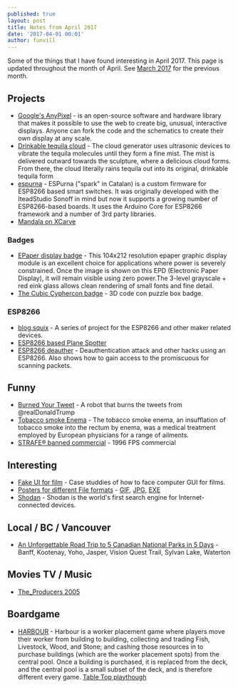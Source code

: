 ```yaml
---
published: true
layout: post
title: Notes from April 2017
date: '2017-04-01 00:01'
author: funvill
---
```


Some of the things that I have found interesting in April 2017. This page is updated throughout the month of April. See [March 2017](https://blog.abluestar.com/notes-from-march_2017) for the previous month.

## Projects 

- [Google's AnyPixel](https://github.com/googlecreativelab/anypixel) - is an open-source software and hardware library that makes it possible to use the web to create big, unusual, interactive displays. Anyone can fork the code and the schematics to create their own display at any scale.
- [Drinkable tequila cloud](https://hackaday.com/2017/04/07/drinkable-clouds-get-you-second-hand-drunk/) - The cloud generator uses ultrasonic devices to vibrate the tequila molecules until they form a fine mist. The mist is delivered outward towards the sculpture, where a delicious cloud forms. From there, the cloud literally rains tequila out into its original, drinkable tequila form
- [espurna](https://bitbucket.org/xoseperez/espurna) - ESPurna ("spark" in Catalan) is a custom firmware for ESP8266 based smart switches. It was originally developed with the IteadStudio Sonoff in mind but now it supports a growing number of ESP8266-based boards. It uses the Arduino Core for ESP8266 framework and a number of 3rd party libraries.
- [Mandala on XCarve](http://easel.inventables.com/projects/ZgWFdf9JFVVIFFFm8nwvvA) 

### Badges 

- [EPaper display badge](https://www.crystalfontz.com/product/cfap104212b00213-epaper-display-104x212-red-gray-graphic-eink) - This 104x212 resolution epaper graphic display module is an excellent choice for applications where power is severely constrained. Once the image is shown on this EPD (Electronic Paper Display), it will remain visible using zero power.The 3-level grayscale + red eink glass allows clean rendering of small fonts and fine detail.
- [The Cubic Cyphercon badge](https://hackaday.com/2017/04/09/the-cubic-cyphercon-badge/) - 3D code con puzzle box badge. 
   

### ESP8266 

- [blog.squix](https://blog.squix.org/) - A series of project for the ESP8266 and other maker related devices.
- [ESP8266 based Plane Spotter](https://blog.squix.org/2016/07/esp8266-based-plane-spotter-how-to.html)
- [ESP8266 deauther](https://github.com/spacehuhn/esp8266_deauther/blob/master/README.md) - Deauthentication attack and other hacks using an ESP8266. Also shows how to gain access to the promiscuous for scanning packets. 

## Funny 

- [Burned Your Tweet](https://mobile.twitter.com/burnedyourtweet) - A robot that burns the tweets from @realDonaldTrump
- [Tobacco smoke Enema](https://en.wikipedia.org/wiki/Tobacco_smoke_enema) - The tobacco smoke enema, an insufflation of tobacco smoke into the rectum by enema, was a medical treatment employed by European physicians for a range of ailments.
- [STRAFE® banned commercial](https://www.youtube.com/watch?v=VHbpdKiInn8) - 1996 FPS commercial

## Interesting 

- [Fake UI for film](http://www.pushing-pixels.org/fui/) - Case studdies of how to face computer GUI for films. 
- [Posters for different File formats](https://github.com/corkami/pics/blob/master/binary/README.md) - [GIF](https://github.com/corkami/pics/blob/master/binary/GIF.png), [JPG](https://github.com/corkami/pics/blob/master/binary/JPG.png), [EXE](https://github.com/corkami/pics/blob/master/binary/pe101/pe101.pdf)
- [Shodan](https://www.shodan.io/) - Shodan is the world's first search engine for Internet-connected devices.

## Local / BC / Vancouver 

- [An Unforgettable Road Trip to 5 Canadian National Parks in 5 Days](https://www.theoutbound.com/kembo05/an-unforgettable-road-trip-to-5-canadian-national-parks-in-5-days?utm_content=buffer22359) - Banff, Kootenay, Yoho, Jasper, Vision Quest Trail, Sylvan Lake, Waterton

## Movies TV / Music 

- [The_Producers 2005](https://en.wikipedia.org/wiki/The_Producers_(2005_film))

## Boardgame

- [HARBOUR](https://boardgamegeek.com/boardgame/155969/harbour) - Harbour is a worker placement game where players move their worker from building to building, collecting and trading Fish, Livestock, Wood, and Stone; and cashing those resources in to purchase buildings (which are the worker placement spots) from the central pool. Once a building is purchased, it is replaced from the deck, and the central pool is a small subset of the deck, and is therefore different every game. [Table Top playthough](https://www.youtube.com/watch?v=vak5DhGpKjo)
